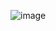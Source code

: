 ![image](https://github.com/user-attachments/assets/3858750f-f444-41ce-9848-c704897b6d1f)
            



